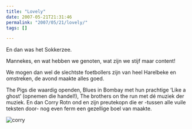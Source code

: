 ```yaml
---
title: "Lovely"
date: 2007-05-21T21:31:46
permalink: "2007/05/21/lovely/"
tags: []

---
```

En dan was het Sokkerzee.

Mannekes, en wat hebben we genoten, wat zijn we stijf maar content!

We mogen dan wel de slechtste foetbollers zijn van heel Harelbeke en omstreken, de avond maakte alles goed.

The Pigs die waardig openden, Blues in Bombay met hun prachtige ‘Like a ghost’ (opnemen die handel!), The brothers on the run met dé muziek der muziek. En dan Corry Rotn ond en zijn preutekopn die er -tussen alle vuile teksten door- nog even ferm een gezellige boel van maakte.

![corry](@images/posts/2007/05/corry.jpg)
